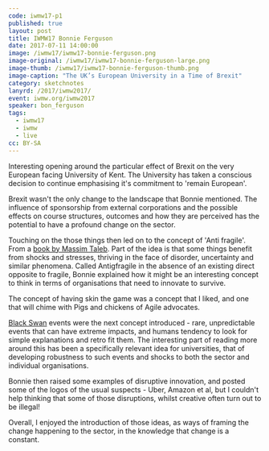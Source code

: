 ```yaml
---
code: iwmw17-p1
published: true
layout: post
title: IWMW17 Bonnie Ferguson
date: 2017-07-11 14:00:00
image: /iwmw17/iwmw17-bonnie-ferguson.png
image-original: /iwmw17/iwmw17-bonnie-ferguson-large.png
image-thumb: /iwmw17/iwmw17-bonnie-ferguson-thumb.png
image-caption: "The UK’s European University in a Time of Brexit"
category: sketchnotes
lanyrd: /2017/iwmw2017/
event: iwmw.org/iwmw2017
speaker: bon_ferguson
tags:
  - iwmw17
  - iwmw
  - live
cc: BY-SA
---
```


Interesting opening around the particular effect of Brexit on the very European facing University of Kent. The University has taken a conscious decision to continue emphasising it's commitment to 'remain European'.

Brexit wasn't the only change to the landscape that Bonnie mentioned. The influence of sponsorship from external corporations and the possible effects on course structures, outcomes and how they are perceived has the potential to have a profound change on the sector.

Touching on the those things then led on to the concept of 'Anti fragile'. From a [book by Massim Taleb][book]. Part of the idea is that some things benefit from shocks and stresses, thriving in the face of disorder, uncertainty and similar phenomena. Called Antigfragile in the absence of an existing direct opposite to fragile, Bonnie explained how it might be an interesting concept to think in terms of organisations that need to innovate to survive.  

The concept of having skin the game was a concept that I liked, and one that will chime with Pigs and chickens of Agile advocates.

[Black Swan][swan] events were the next concept introduced - rare, unpredictable events that can have extreme impacts, and humans tendency to look for simple explanations and retro fit them.  The interesting part of reading more around this has been a specifically relevant idea for universities, that of developing robustness to such events and shocks to both the sector and individual organisations.

Bonnie then raised some examples of disruptive innovation, and posted some of the logos of the usual suspects - Uber, Amazon et al, but I couldn't help thinking that some of those disruptions, whilst creative often turn out to be illegal!

Overall, I enjoyed the introduction of those ideas, as ways of framing the change happening to the sector, in the knowledge that change is a constant.

[book]:http://amzn.to/2vtV6iM
[netflix]:https://medium.com/netflix-techblog/the-netflix-simian-army-16e57fbab116
[antifragile]:https://en.wikipedia.org/wiki/Antifragile
[swan]:https://en.wikipedia.org/wiki/Black_swan_theory
